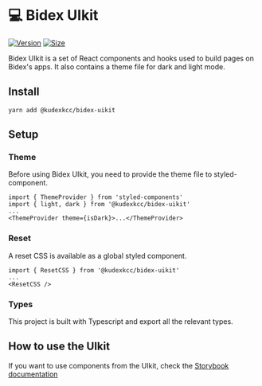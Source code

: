 # 💻 Bidex UIkit

[![Version](https://img.shields.io/npm/v/@kudexkcc/bidex-uikit)](https://www.npmjs.com/package/@kudexkcc/bidex-uikit) [![Size](https://img.shields.io/bundlephobia/min/@kudexkcc/bidex-uikit)](https://www.npmjs.com/package/@kudexkcc/bidex-uikit)

Bidex UIkit is a set of React components and hooks used to build pages on Bidex's apps. It also contains a theme file for dark and light mode.

## Install

`yarn add @kudexkcc/bidex-uikit`

## Setup

### Theme

Before using Bidex UIkit, you need to provide the theme file to styled-component.

```
import { ThemeProvider } from 'styled-components'
import { light, dark } from '@kudexkcc/bidex-uikit'
...
<ThemeProvider theme={isDark}>...</ThemeProvider>
```

### Reset

A reset CSS is available as a global styled component.

```
import { ResetCSS } from '@kudexkcc/bidex-uikit'
...
<ResetCSS />
```

### Types

This project is built with Typescript and export all the relevant types.

## How to use the UIkit

If you want to use components from the UIkit, check the [Storybook documentation](https://pancakeswap.github.io/pancake-uikit/)
